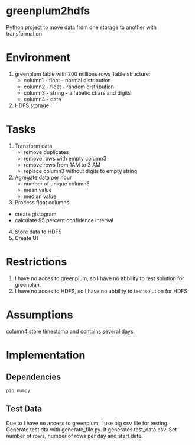 # greenplum2hdfs
Python project to move data from one storage to another with transformation

# Environment
1. greenplum table with 200 millions rows
 Table structure:
      - column1 - float - normal distribution
      - column2 - float - random distribution
      - column3 - string - alfabatic chars and digits
      - column4 - date 
2. HDFS storage

# Tasks
1. Transform data
    - remove duplicates
    - remove rows with empty column3
    - remove rows from 1AM to 3 AM
    - replace column3 without digits to empty string
2. Agregate data per hour
    - number of unique column3
    - mean value
    - median value
3. Process float columns
 - create gistogram
 - calculate 95 percent confidence interval
4. Store data to HDFS
5. Create UI

# Restrictions
1. I have no acces to greenplum, so I have no abbility to test solution for greenplan.
2. I have no acces to HDFS, so I have no abbility to test solution for HDFS.

# Assumptions
column4 store timestamp and contains several days. 

# Implementation

## Dependencies
```
pip numpy
```

## Test Data
Due to I have no access to greenplum, I use big csv file for testing.
Generate test dta with generate_file.py. It generates test_data.csv. Set number of rows, number of rows per day and start date.

